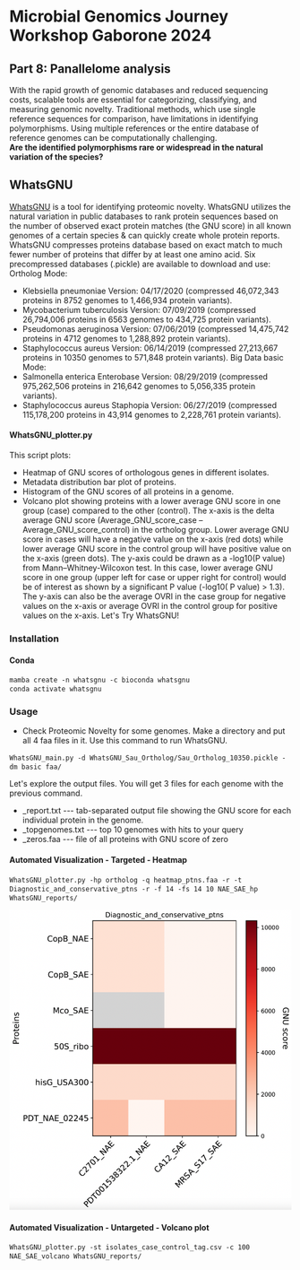 # Microbial Genomics Journey Workshop Gaborone 2024
## Part 8: Panallelome analysis
With the rapid growth of genomic databases and reduced sequencing costs, scalable tools are essential for categorizing, classifying, and measuring genomic novelty. Traditional methods, which use single reference sequences for comparison, have limitations in identifying polymorphisms. Using multiple references or the entire database of reference genomes can be computationally challenging.<br/>
**Are the identified polymorphisms rare or widespread in the natural variation of the species?**<br/>


## WhatsGNU
[WhatsGNU](https://github.com/ahmedmagds/WhatsGNU) is a tool for identifying proteomic novelty. WhatsGNU utilizes the natural variation in public databases to rank protein sequences based on the number of observed exact protein matches (the GNU score) in all known genomes of a certain species & can quickly create whole protein reports. WhatsGNU compresses proteins database based on exact match to much fewer number of proteins that differ by at least one amino acid. Six precompressed databases (.pickle) are available to download and use:
Ortholog Mode:
* Klebsiella pneumoniae Version: 04/17/2020 (compressed 46,072,343 proteins in 8752 genomes to 1,466,934 protein variants).
* Mycobacterium tuberculosis Version: 07/09/2019 (compressed 26,794,006 proteins in 6563 genomes to 434,725 protein variants).
* Pseudomonas aeruginosa Version: 07/06/2019 (compressed 14,475,742 proteins in 4712 genomes to 1,288,892 protein variants).
* Staphylococcus aureus Version: 06/14/2019 (compressed 27,213,667 proteins in 10350 genomes to 571,848 protein variants).
Big Data basic Mode:
* Salmonella enterica Enterobase Version: 08/29/2019 (compressed 975,262,506 proteins in 216,642 genomes to 5,056,335 protein variants).
* Staphylococcus aureus Staphopia Version: 06/27/2019 (compressed 115,178,200 proteins in 43,914 genomes to 2,228,761 protein variants).

#### WhatsGNU_plotter.py

This script plots:
* Heatmap of GNU scores of orthologous genes in different isolates.
* Metadata distribution bar plot of proteins.
* Histogram of the GNU scores of all proteins in a genome.
* Volcano plot showing proteins with a lower average GNU score in one group (case) compared to the other (control). The x-axis is the delta average GNU score (Average_GNU_score_case – Average_GNU_score_control) in the ortholog group. Lower average GNU score in cases will have a negative value on the x-axis (red dots) while lower average GNU score in the control group will have positive value on the x-axis (green dots). The y-axis could be drawn as a -log10(P value) from Mann–Whitney-Wilcoxon test. In this case, lower average GNU score in one group (upper left for case or upper right for control) would be of interest as shown by a significant P value (-log10( P value) > 1.3). The y-axis can also be the average OVRI in the case group for negative values on the x-axis or average OVRI in the control group for positive values on the x-axis.
Let's Try WhatsGNU!

### Installation
#### Conda
```
mamba create -n whatsgnu -c bioconda whatsgnu
conda activate whatsgnu
```
### Usage
* Check Proteomic Novelty for some genomes. Make a directory and put all 4 faa files in it. Use this command to run WhatsGNU.
```
WhatsGNU_main.py -d WhatsGNU_Sau_Ortholog/Sau_Ortholog_10350.pickle -dm basic faa/
```

Let's explore the output files. You will get 3 files for each genome with the previous command.
* _report.txt --- tab-separated output file showing the GNU score for each individual protein in the genome.
* _topgenomes.txt --- top 10 genomes with hits to your query
* _zeros.faa --- file of all proteins with GNU score of zero


#### Automated Visualization - Targeted - Heatmap
```
WhatsGNU_plotter.py -hp ortholog -q heatmap_ptns.faa -r -t Diagnostic_and_conservative_ptns -r -f 14 -fs 14 10 NAE_SAE_hp WhatsGNU_reports/
```
![Heatmap OutPut from this command will look like this](WhatsGNU_heatmap_example.jpg)

#### Automated Visualization - Untargeted - Volcano plot
```
WhatsGNU_plotter.py -st isolates_case_control_tag.csv -c 100 NAE_SAE_volcano WhatsGNU_reports/
```
